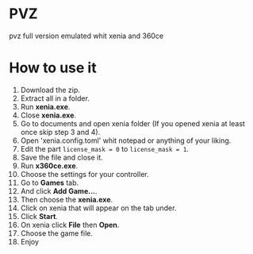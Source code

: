 # PVZ
pvz full version emulated whit xenia and 360ce

# How to use it

1. Download the zip.
2. Extract all in a folder.
3. Run **xenia.exe**.
4. Close **xenia.exe**.
5. Go to documents and open xenia folder (If you opened xenia at least once skip step 3 and 4).
6. Open 'xenia.config.toml' whit notepad or anything of your liking.
7. Edit the part ``` license_mask = 0 ``` to ``` license_mask = 1 ```.
8. Save the file and close it.
9. Run **x360ce.exe**.
10. Choose the settings for your controller.
11. Go to **Games** tab.
12. And click **Add Game...**.
13. Then choose the **xenia.exe**.
14. Click on xenia that will appear on the tab under.
15. Click **Start**.
16. On xenia click **File** then **Open**.
17. Choose the game file.
18. Enjoy
